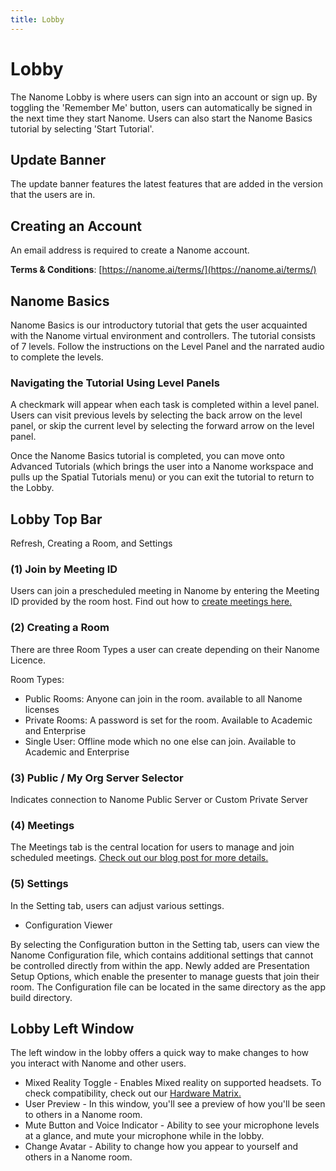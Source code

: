 ```yaml
---
title: Lobby
---
```


# Lobby

<vimg src="navigating-page/124loginscreen.png" />

The Nanome Lobby is where users can sign into an account or sign up. By toggling the 'Remember Me' button, users can automatically be signed in the next time they start Nanome. Users can also start the Nanome Basics tutorial by selecting 'Start Tutorial'.

## Update Banner

<vimg src="navigating-page/1243updatebanner.png" />

The update banner features the latest features that are added in the version that the users are in.

## Creating an Account

<vimg src="navigating-page/124accountcreation.png" />

An email address is required to create a Nanome account.

**Terms & Conditions**: [https://nanome.ai/terms/](https://nanome.ai/terms/)

## Nanome Basics

<vimg src="navigating-page/nanome_basics.png" />

Nanome Basics is our introductory tutorial that gets the user acquainted with the Nanome virtual environment and controllers. The tutorial consists of 7 levels. Follow the instructions on the Level Panel and the narrated audio to complete the levels.

### Navigating the Tutorial Using Level Panels

<vimg src="navigating-page/tutorial_task_panel.png" />

A checkmark will appear when each task is completed within a level panel. Users can visit previous levels by selecting the back arrow on the level panel, or skip the current level by selecting the forward arrow on the level panel.

<vimg src="navigating-page/nanome_basics_completed.png" />

Once the Nanome Basics tutorial is completed, you can move onto Advanced Tutorials (which brings the user into a Nanome workspace and pulls up the Spatial Tutorials menu) or you can exit the tutorial to return to the Lobby.

## Lobby Top Bar

Refresh, Creating a Room, and Settings

<vimg src="navigating-page/lobbytopbar1.24.3numbered.png" />

### (1) Join by Meeting ID

Users can join a prescheduled meeting in Nanome by entering the Meeting ID provided by the room host. Find out how to <a href="https://docs.nanome.ai/home.nanome.ai/meetings.html">create meetings here. </a>

### (2) Creating a Room

<vimg src="navigating-page/createroom.png" />

There are three Room Types a user can create depending on their Nanome Licence.

Room Types:

- Public Rooms: Anyone can join in the room. available to all Nanome licenses
- Private Rooms: A password is set for the room. Available to Academic and Enterprise
- Single User: Offline mode which no one else can join. Available to Academic and Enterprise

### (3) Public / My Org Server Selector

Indicates connection to Nanome Public Server or Custom Private Server

### (4) Meetings 

<vimg src="navigating-page/1.24.3meetingslobby.png" />

The Meetings tab is the central location for users to manage and join scheduled meetings. <a href="https://blog.matryx.ai/nanome-v1-23-the-meetings-update-6bac8c553d4b">Check out our blog post for more details. </a>

### (5) Settings

<vimg src="navigating-page/lobbysettings.png" />

In the Setting tab, users can adjust various settings.

- Configuration Viewer

By selecting the Configuration button in the Setting tab, users can view the Nanome Configuration file, which contains additional settings that cannot be controlled directly from within the app. Newly added are Presentation Setup Options, which enable the presenter to manage guests that join their room. The Configuration file can be located in the same directory as the app build directory.

<vimg src="navigating-page/Lobby-ConfigurationViewer.png" />

## Lobby Left Window

<vimg src="navigating-page/1243lobbyleftwindow.png" />

The left window in the lobby offers a quick way to make changes to how you interact with Nanome and other users.

- Mixed Reality Toggle - Enables Mixed reality on supported headsets. To check compatibility, check out our <a href="https://docs.nanome.ai/help/choosinghardware.html">Hardware Matrix. </a>
- User Preview - In this window, you'll see a preview of how you'll be seen to others in a Nanome room.
- Mute Button and Voice Indicator - Ability to see your microphone levels at a glance, and mute your microphone while in the lobby.
- Change Avatar - Ability to change how you appear to yourself and others in a Nanome room.
